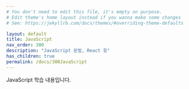 ```yaml
---
# You don't need to edit this file, it's empty on purpose.
# Edit theme's home layout instead if you wanna make some changes
# See: https://jekyllrb.com/docs/themes/#overriding-theme-defaults

layout: default
title: JavaScript
nav_order: 300
description: "JavaScript 문법, React 등"
has_children: true
permalink: /docs/300JavaScript
---
```


JavaScript 학습 내용입니다.
